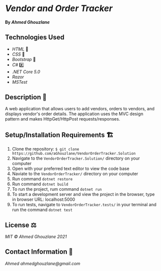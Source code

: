 # _Vendor and Order Tracker_

#### By _Ahmed Ghouzlane_

## Technologies Used

- _HTML_ 📝
- _CSS_ 🎨
- _Bootstrap_ 🥾
- _C#_ #️⃣
- _.NET Core 5.0_
- _Razor_
- _MSTest_

## Description 📜

A web application that allows users to add vendors, orders to vendors, and displays vendor's order details. The application uses the MVC design pattern and makes HttpGet/HttpPost requests/responses.


## Setup/Installation Requirements 🏗

1. Clone the repository: `$ git clone https://github.com/aGhouzlane/VendorOrderTracker.Solution`
2. Navigate to the `VendorOrderTracker.Solution/` directory on your computer
3. Open with your preferred text editor to view the code base
4. Naviate to the `VendorOrderTracker/` directory on your computer
5. Run command `dotnet restore` 
6. Run command `dotnet build` 
7. To run the project, rum command `dotnet run`
8. To start a development server and view the project in the browser, type in browser URL: localhost:5000
9. To run tests, navigate to `VendorOrderTracker.tests/` in your terminal and run the command `dotnet test`


## License ⚖

_MIT © Ahmed Ghouzlane 2021_

## Contact Information 🤳

_Ahmed ahmedghouzlane@gmail.com_
